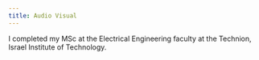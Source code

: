 ```yaml
---
title: Audio Visual
---
```


I completed my MSc at the Electrical Engineering faculty at the Technion, Israel Institute of Technology. 

